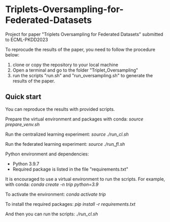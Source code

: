 # Triplets-Oversampling-for-Federated-Datasets
Project for paper "Triplets Oversampling for Federated Datasets" submitted to ECML-PKDD2023

To reprocude the results of the paper, you need to follow the procedure below:
1. clone or copy the repository to your local machine
2. Open a terminal and go to the folder "Triplet_Oversampling"
3. run the scripts "run.sh" and "run_oversampling.sh" to generate the results of the paper.

## Quick start
You can reproduce the results with provided scripts.

Prepare the virtual environment and packages with conda:
*source prepare_venv.sh*

Run the centralized learning experiment:
*source ./run_cl.sh*

Run the federated learning experiment:
*source ./run_fl.sh*


Python environment and dependencies:
- Python 3.9.7
- Required package is listed in the file "requirements.txt"

It is encouraged to use a virtual environment to run the scripts.
For example, with conda:
*conda create -n trip python=3.9*

To activate the environment:
*conda activate trip*

To install the required packages:
*pip install -r requirements.txt*

And then you can run the scripts:
*./run_cl.sh*